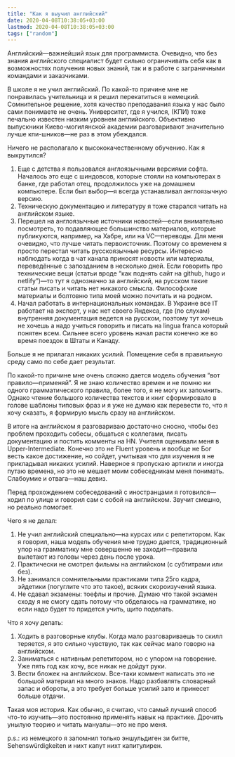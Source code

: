 ```yaml
---
title: "Как я выучил английский"
date: 2020-04-08T10:38:05+03:00
lastmod: 2020-04-08T10:38:05+03:00
tags: ["random"]
---
```


Английский—важнейший язык для программиста. Очевидно, что без знания английского специалист будет сильно ограничивать себя как в возможностях получения новых знаний, так и в работе с заграничными командами и заказчиками.

В школе я не учил английский. По какой-то причине мне не понравилась учительница и я решил перекатиться в немецкий. Сомнительное решение, хотя качество преподавания языка у нас было сами понимаете не очень. Университет, где я учился, (КПИ) тоже печально известен низким уровнем английского. Объективно выпускники Киево-могилянской академии разговаривают значительно лучше кпи-шников—не раз в этом убеждался.

Ничего не располагало к высококачественному обучению. Как я выкрутился?

1. Еще с детства я пользовался англоязычными версиями софта. Началось это еще с шиндовсов, которые стояли на компьютерах в банке, где работал отец, продолжилось уже на домашнем компьютере. Если был выбор—я всегда устанавливал англоязычную версию.
2. Техническую документацию и литературу я тоже старался читать на английском языке.
3. Перешел на англоязычные источники новостей—если внимательно посмотреть, то подавляющее большинство материалов, которые публикуются, например, на Хабре, или на VC—переводы. Для меня очевидно, что лучше читать первоисточник. Поэтому со временем я просто перестал читать русскоязычные ресурсы. Интересно наблюдать когда в чат канала приносят новости или материалы, переведённые с запозданием в несколько дней. Если говорить про технические вещи (статьи вроде “как поднять сайт на github, hugo и netlify”)—то тут я однозначно за английский, на русском такие статьи писать и читать нет никакого смысла. Философские материалы и болтовню типа моей можно почитать и на родном.
4. Начал работать в интернациональных командах. В Украине все ІТ работает на экспорт, у нас нет своего Яндекса, где (по слухам) внутренняя документация ведется на русском, поэтому тут хочешь не хочешь а надо учиться говорить и писать на lingua franca который понятен всем. Сильнее всего уровень начал расти конечно же во время поездок в Штаты и Канаду.

Больше я не прилагал никаких усилий. Помещение себя в правильную среду само по себе дает результат.

По какой-то причине мне очень сложно дается модель обучения “вот правило—применяй”. Я не знаю количество времен и не помню ни одного грамматического правила, более того, я не могу их запомнить. Однако чтение большого количества текстов и книг сформировало в голове шаблоны типовых фраз и я уже не думаю как перевести то, что я хочу сказать, я формирую мысль сразу на английском.

В итоге на английском я разговариваю достаточно сносно, чтобы без проблем проходить собесы, общаться с коллегами, писать документацию и постить комменты на HN. Учителя оценивали меня в Upper-Intermediate. Конечно это не Fluent уровень и вообще не Бог весть какое достижение, но сойдет, учитывая что для изучения я не прикладывал никаких усилий. Наверное я пропускаю артикли и иногда путаю времена, но это не мешает моим собеседникам меня понимать. Слабоумие и отвага—наш девиз.

Перед прохождением собеседований с иностранцами я готовился—ходил по улице и говорил сам с собой на английском. Звучит смешно, но реально помогает.

Чего я не делал:

1. Не учил английский специально—на курсах или с репетитором. Как я говорил, наша модель обучения мне трудно дается, традиционный упор на грамматику мне совершенно не заходит—правила вылетают из головы через день после урока.
2. Практически не смотрел фильмы на английском (с субтитрами или без).
3. Не занимался сомнительными практиками типа 25го кадра, эйдетики (погуглите что это такое), всяких скороизучений языка.
4. Не сдавал экзамены: тоефлы и прочие. Думаю что такой экзамен сходу я не смогу сдать потому что обделаюсь на грамматике, но если надо будет то придется учить, щито поделать.

Что я хочу делать:

1. Ходить в разговорные клубы. Когда мало разговариваешь то скилл теряется, я это сильно чувствую, так как сейчас мало говорю на английском.
2. Заниматься с нативным репетитором, но с упором на говорение. Уже пять год как хочу, все никак не дойдут руки.
3. Вести бложек на английском. Все-таки коммент написать это не большой материал на много знаков. Надо разбавлять словарный запас и обороты, а это требует больше усилий зато и принесет больше отдачи.

Такая моя история. Как обычно, я считаю, что самый лучший способ что-то изучить—это постоянно применять навык на практике. Дрочить унылую теорию и читать мануалы—это не про меня.

p.s.: из немецкого я запомнил только эншульдиген зи битте, Sehenswürdigkeiten и нихт капут нихт капитулирен.
